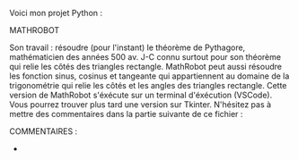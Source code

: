 Voici mon projet Python :                                                       

MATHROBOT

Son travail : résoudre (pour l'instant) le théorème de Pythagore, mathématicien 
des années 500 av. J-C connu surtout pour son théorème qui relie les côtés des 
triangles rectangle. MathRobot peut aussi résoudre les fonction sinus, cosinus et 
tangeante qui appartiennent au domaine de la trigonométrie qui relie les côtés
et les angles des triangles rectangle. Cette version de MathRobot s'éxécute sur
un terminal d'éxécution (VSCode). Vous pourrez trouver plus tard une version
sur Tkinter.
N'hésitez pas à mettre des commentaires dans la partie suivante de ce fichier :

COMMENTAIRES :

- 


